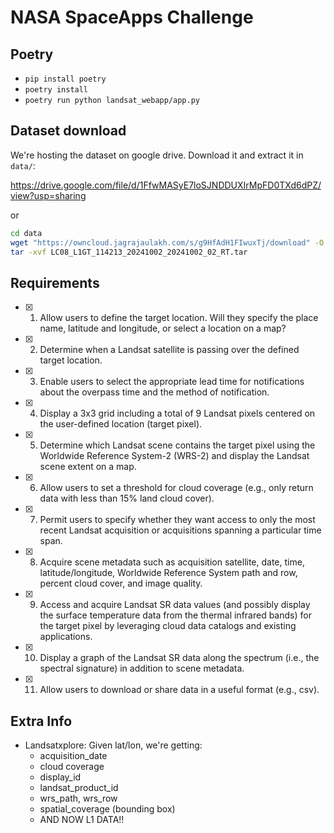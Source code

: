 # NASA SpaceApps Challenge

## Poetry
- `pip install poetry`
- `poetry install`
- `poetry run python landsat_webapp/app.py`


## Dataset download
We're hosting the dataset on google drive. Download it and extract it in `data/`:

https://drive.google.com/file/d/1FfwMASyE7loSJNDDUXIrMpFD0TXd6dPZ/view?usp=sharing

or

```bash
cd data
wget "https://owncloud.jagrajaulakh.com/s/g9HfAdH1FIwuxTj/download" -O "LC08_L1GT_114213_20241002_20241002_02_RT.tar"
tar -xvf LC08_L1GT_114213_20241002_20241002_02_RT.tar 
```

## Requirements
- [X] 1. Allow users to define the target location. Will they specify the place name, latitude and longitude, or select a location on a map?
- [X] 2. Determine when a Landsat satellite is passing over the defined target location.
- [X] 3. Enable users to select the appropriate lead time for notifications about the overpass time and the method of notification.
- [x] 4. Display a 3x3 grid including a total of 9 Landsat pixels centered on the user-defined location (target pixel).
- [x] 5. Determine which Landsat scene contains the target pixel using the Worldwide Reference System-2 (WRS-2) and display the Landsat scene extent on a map.
- [X] 6. Allow users to set a threshold for cloud coverage (e.g., only return data with less than 15% land cloud cover).
- [X] 7. Permit users to specify whether they want access to only the most recent Landsat acquisition or acquisitions spanning a particular time span.
- [X] 8. Acquire scene metadata such as acquisition satellite, date, time, latitude/longitude, Worldwide Reference System path and row, percent cloud cover, and image quality.
- [x] 9. Access and acquire Landsat SR data values (and possibly display the surface temperature data from the thermal infrared bands) for the target pixel by leveraging cloud data catalogs and existing applications.
- [x] 10. Display a graph of the Landsat SR data along the spectrum (i.e., the spectral signature) in addition to scene metadata.
- [X] 11. Allow users to download or share data in a useful format (e.g., csv).


## Extra Info
- Landsatxplore: Given lat/lon, we're getting:
    - acquisition_date
    - cloud coverage
    - display_id
    - landsat_product_id
    - wrs_path, wrs_row
    - spatial_coverage (bounding box)
    - AND NOW L1 DATA!!
